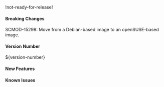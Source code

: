 !not-ready-for-release!

#### Breaking Changes
SCMOD-15298: Move from a Debian-based image to an openSUSE-based image.

#### Version Number
${version-number}

#### New Features

#### Known Issues
